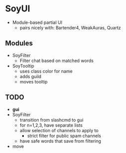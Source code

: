 # SoyUI

* Module-based partial UI
  * pairs nicely with: Bartender4, WeakAuras, Quartz

## Modules

* SoyFilter
  * Filter chat based on matched words
* SoyTooltip
  * uses class color for name
  * adds guild
  * moves tooltip

## TODO

* **gui**
* SoyFilter
  * transition from slashcmd to gui
  * for n=1,2,3, have separate lists 
  * allow selection of channels to apply to
    * strict filter for public spam channels
  * have safe words that save from filtering
* move 